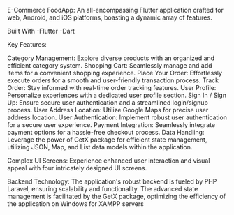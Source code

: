 E-Commerce FoodApp:
An all-encompassing Flutter application crafted for web, Android, and iOS platforms, boasting a dynamic array of features.

Built With
-Flutter
-Dart


Key Features:

Category Management: Explore diverse products with an organized and efficient category system.
Shopping Cart: Seamlessly manage and add items for a convenient shopping experience.
Place Your Order: Effortlessly execute orders for a smooth and user-friendly transaction process.
Track Order: Stay informed with real-time order tracking features.
User Profile: Personalize experiences with a dedicated user profile section.
Sign In / Sign Up: Ensure secure user authentication and a streamlined login/signup process.
User Address Location: Utilize Google Maps for precise user address location.
User Authentication: Implement robust user authentication for a secure user experience.
Payment Integration: Seamlessly integrate payment options for a hassle-free checkout process.
Data Handling:
Leverage the power of GetX package for efficient state management, utilizing JSON, Map, and List data models within the application.

Complex UI Screens:
Experience enhanced user interaction and visual appeal with four intricately designed UI screens.

Backend Technology:
The application's robust backend is fueled by PHP Laravel, ensuring scalability and functionality. The advanced state management is facilitated by the GetX package, optimizing the efficiency of the application on Windows for XAMPP servers
